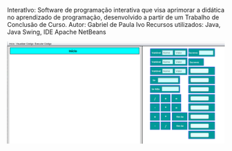 InteratIvo: Software de programação interativa que visa aprimorar a didática no aprendizado de programação, desenvolvido a partir de um Trabalho de Conclusão de Curso. Autor: Gabriel de Paula Ivo
Recursos utilizados: Java, Java Swing, IDE Apache NetBeans

<img src="/img/TelaPrincipalFinal.png">
